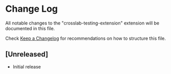 # Change Log

All notable changes to the "crosslab-testing-extension" extension will be documented in this file.

Check [Keep a Changelog](http://keepachangelog.com/) for recommendations on how to structure this file.

## [Unreleased]

- Initial release